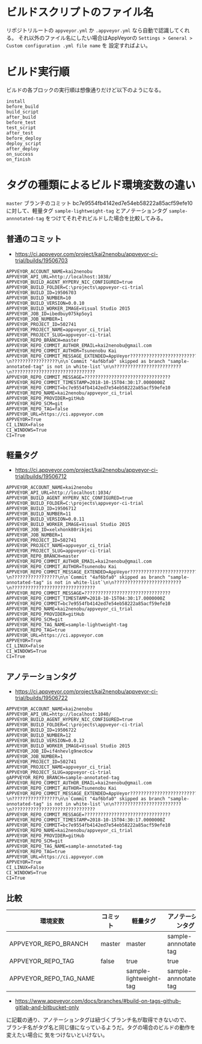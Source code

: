 
# ビルドスクリプトのファイル名

リポジトリルートの `appveyor.yml` か `.appveyor.yml` なら自動で認識してくれる。
それ以外のファイル名にしたい場合はAppVeyorの `Settings > General > Custom configuration .yml file name` を
設定すればよい。

# ビルド実行順

ビルドの各ブロックの実行順は想像通りだけど以下のようになる。

```
install
before_build
build_script
after_build
before_test
test_script
after_test
before_deploy
deploy_script
after_deploy
on_success
on_finish
```

# タグの種類によるビルド環境変数の違い

`master` ブランチのコミット bc7e9554fb4142ed7e54eb58222a85acf59efe10 に対して、軽量タグ `sample-lightweight-tag` とアノテーションタグ `sample-annnotated-tag` をつけてそれぞれビルドした場合を比較してみる。

## 普通のコミット

- https://ci.appveyor.com/project/kai2nenobu/appveyor-ci-trial/builds/19506703

```
APPVEYOR_ACCOUNT_NAME=kai2nenobu
APPVEYOR_API_URL=http://localhost:1038/
APPVEYOR_BUILD_AGENT_HYPERV_NIC_CONFIGURED=true
APPVEYOR_BUILD_FOLDER=C:\projects\appveyor-ci-trial
APPVEYOR_BUILD_ID=19506703
APPVEYOR_BUILD_NUMBER=10
APPVEYOR_BUILD_VERSION=0.0.10
APPVEYOR_BUILD_WORKER_IMAGE=Visual Studio 2015
APPVEYOR_JOB_ID=ibedbuy075kp5oy1
APPVEYOR_JOB_NUMBER=1
APPVEYOR_PROJECT_ID=502741
APPVEYOR_PROJECT_NAME=appveyor_ci_trial
APPVEYOR_PROJECT_SLUG=appveyor-ci-trial
APPVEYOR_REPO_BRANCH=master
APPVEYOR_REPO_COMMIT_AUTHOR_EMAIL=kai2nenobu@gmail.com
APPVEYOR_REPO_COMMIT_AUTHOR=Tsunenobu Kai
APPVEYOR_REPO_COMMIT_MESSAGE_EXTENDED=AppVeyor???????????????????????????????????\n?????????????????\n\n`Commit "4af6bfa0" skipped as branch "sample-annotated-tag" is not in white-list`\n\n?????????????????????????\n???????????????????????????????
APPVEYOR_REPO_COMMIT_MESSAGE=????????????????????????????????
APPVEYOR_REPO_COMMIT_TIMESTAMP=2018-10-15T04:30:17.0000000Z
APPVEYOR_REPO_COMMIT=bc7e9554fb4142ed7e54eb58222a85acf59efe10
APPVEYOR_REPO_NAME=kai2nenobu/appveyor_ci_trial
APPVEYOR_REPO_PROVIDER=gitHub
APPVEYOR_REPO_SCM=git
APPVEYOR_REPO_TAG=false
APPVEYOR_URL=https://ci.appveyor.com
APPVEYOR=True
CI_LINUX=False
CI_WINDOWS=True
CI=True
```

## 軽量タグ

- https://ci.appveyor.com/project/kai2nenobu/appveyor-ci-trial/builds/19506712

```
APPVEYOR_ACCOUNT_NAME=kai2nenobu
APPVEYOR_API_URL=http://localhost:1034/
APPVEYOR_BUILD_AGENT_HYPERV_NIC_CONFIGURED=true
APPVEYOR_BUILD_FOLDER=C:\projects\appveyor-ci-trial
APPVEYOR_BUILD_ID=19506712
APPVEYOR_BUILD_NUMBER=11
APPVEYOR_BUILD_VERSION=0.0.11
APPVEYOR_BUILD_WORKER_IMAGE=Visual Studio 2015
APPVEYOR_JOB_ID=xelxhonk80rikjei
APPVEYOR_JOB_NUMBER=1
APPVEYOR_PROJECT_ID=502741
APPVEYOR_PROJECT_NAME=appveyor_ci_trial
APPVEYOR_PROJECT_SLUG=appveyor-ci-trial
APPVEYOR_REPO_BRANCH=master
APPVEYOR_REPO_COMMIT_AUTHOR_EMAIL=kai2nenobu@gmail.com
APPVEYOR_REPO_COMMIT_AUTHOR=Tsunenobu Kai
APPVEYOR_REPO_COMMIT_MESSAGE_EXTENDED=AppVeyor???????????????????????????????????\n?????????????????\n\n`Commit "4af6bfa0" skipped as branch "sample-annotated-tag" is not in white-list`\n\n?????????????????????????\n???????????????????????????????
APPVEYOR_REPO_COMMIT_MESSAGE=????????????????????????????????
APPVEYOR_REPO_COMMIT_TIMESTAMP=2018-10-15T04:30:17.0000000Z
APPVEYOR_REPO_COMMIT=bc7e9554fb4142ed7e54eb58222a85acf59efe10
APPVEYOR_REPO_NAME=kai2nenobu/appveyor_ci_trial
APPVEYOR_REPO_PROVIDER=gitHub
APPVEYOR_REPO_SCM=git
APPVEYOR_REPO_TAG_NAME=sample-lightweight-tag
APPVEYOR_REPO_TAG=true
APPVEYOR_URL=https://ci.appveyor.com
APPVEYOR=True
CI_LINUX=False
CI_WINDOWS=True
CI=True
```

## アノテーションタグ

- https://ci.appveyor.com/project/kai2nenobu/appveyor-ci-trial/builds/19506722

```
APPVEYOR_ACCOUNT_NAME=kai2nenobu
APPVEYOR_API_URL=http://localhost:1040/
APPVEYOR_BUILD_AGENT_HYPERV_NIC_CONFIGURED=true
APPVEYOR_BUILD_FOLDER=C:\projects\appveyor-ci-trial
APPVEYOR_BUILD_ID=19506722
APPVEYOR_BUILD_NUMBER=12
APPVEYOR_BUILD_VERSION=0.0.12
APPVEYOR_BUILD_WORKER_IMAGE=Visual Studio 2015
APPVEYOR_JOB_ID=if4nhevlg9nec6cw
APPVEYOR_JOB_NUMBER=1
APPVEYOR_PROJECT_ID=502741
APPVEYOR_PROJECT_NAME=appveyor_ci_trial
APPVEYOR_PROJECT_SLUG=appveyor-ci-trial
gAPPVEYOR_REPO_BRANCH=sample-annotated-tag
APPVEYOR_REPO_COMMIT_AUTHOR_EMAIL=kai2nenobu@gmail.com
APPVEYOR_REPO_COMMIT_AUTHOR=Tsunenobu Kai
APPVEYOR_REPO_COMMIT_MESSAGE_EXTENDED=AppVeyor???????????????????????????????????\n?????????????????\n\n`Commit "4af6bfa0" skipped as branch "sample-annotated-tag" is not in white-list`\n\n?????????????????????????\n???????????????????????????????
APPVEYOR_REPO_COMMIT_MESSAGE=????????????????????????????????
APPVEYOR_REPO_COMMIT_TIMESTAMP=2018-10-15T04:30:17.0000000Z
APPVEYOR_REPO_COMMIT=bc7e9554fb4142ed7e54eb58222a85acf59efe10
APPVEYOR_REPO_NAME=kai2nenobu/appveyor_ci_trial
APPVEYOR_REPO_PROVIDER=gitHub
APPVEYOR_REPO_SCM=git
APPVEYOR_REPO_TAG_NAME=sample-annotated-tag
APPVEYOR_REPO_TAG=true
APPVEYOR_URL=https://ci.appveyor.com
APPVEYOR=True
CI_LINUX=False
CI_WINDOWS=True
CI=True
```

## 比較

| 環境変数               | コミット | 軽量タグ               | アノテーションタグ    |
|------------------------|----------|------------------------|-----------------------|
| APPVEYOR_REPO_BRANCH   | master   | master                 | sample-annnotated-tag |
| APPVEYOR_REPO_TAG      | false    | true                   | true                  |
| APPVEYOR_REPO_TAG_NAME |          | sample-lightweight-tag | sample-annnotated-tag |

- https://www.appveyor.com/docs/branches/#build-on-tags-github-gitlab-and-bitbucket-only

に記載の通り、アノテーションタグは紐づくブランチ名が取得できないので、
ブランチ名がタグ名と同じ値になっているようだ。タグの場合のビルドの動作を変えたい場合に
気をつけないといけない。
